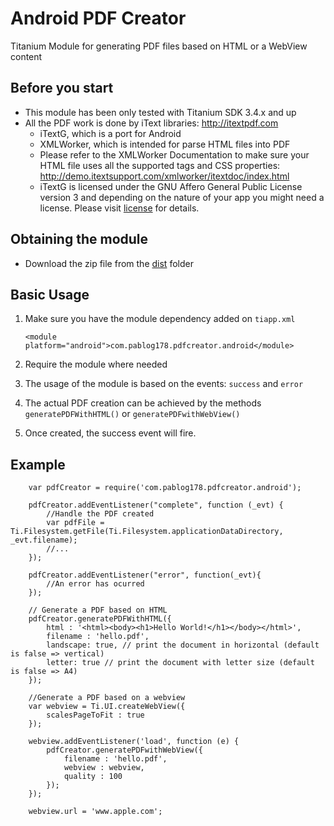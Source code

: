 # Android PDF Creator
Titanium Module for generating PDF files based on HTML or a WebView content

## Before you start
* This module has been only tested with Titanium SDK 3.4.x and up
* All the PDF work is done by iText libraries: http://itextpdf.com
  * iTextG, which is a port for Android
  * XMLWorker, which is intended for parse HTML files into PDF
  * Please refer to the XMLWorker Documentation to make sure your HTML file uses all the supported tags and CSS properties: http://demo.itextsupport.com/xmlworker/itextdoc/index.html
  * iTextG is licensed under the GNU Affero General Public License version 3 and depending on the nature of your app you might need a license. Please visit [license](http://itextpdf.com/pricing/android_license) for details.
  
## Obtaining the module
* Download the zip file from the [dist](https://github.com/pablog178/android_pdf_creator/tree/master/dist) folder

## Basic Usage
1. Make sure you have the module dependency added on `tiapp.xml`
      
      `<module platform="android">com.pablog178.pdfcreator.android</module>`
      
2. Require the module where needed
3. The usage of the module is based on the events: `success` and `error`
4. The actual PDF creation can be achieved by the methods `generatePDFWithHTML()` or `generatePDFwithWebView()`
5. Once created, the success event will fire.

## Example
		var pdfCreator = require('com.pablog178.pdfcreator.android');
			
		pdfCreator.addEventListener("complete", function (_evt) {
			//Handle the PDF created
			var pdfFile = Ti.Filesystem.getFile(Ti.Filesystem.applicationDataDirectory, _evt.filename);
			//...
		});
	
		pdfCreator.addEventListener("error", function(_evt){
			//An error has ocurred
		});
		
		// Generate a PDF based on HTML
		pdfCreator.generatePDFWithHTML({
			html : '<html><body><h1>Hello World!</h1></body></html>',
			filename : 'hello.pdf',
			landscape: true, // print the document in horizontal (default is false => vertical)
			letter: true // print the document with letter size (default is false => A4)
		});
		
		//Generate a PDF based on a webview
		var webview = Ti.UI.createWebView({
			scalesPageToFit : true
		});
		
		webview.addEventListener('load', function (e) {
			pdfCreator.generatePDFwithWebView({
				filename : 'hello.pdf',
				webview : webview,
				quality : 100
			});
		});
		
		webview.url = 'www.apple.com';
